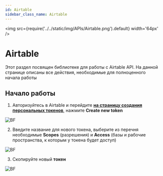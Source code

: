```yaml
---
id: Airtable
sidebar_class_name: Airtable
---
```


<img src={require('../../static/img/APIs/Airtable.png').default} width='64px' />

# Airtable

Этот раздел посвящен библиотеке для работы с Airtable API. На данной странице описаны все действия, необходимые для полноценного начала работы

## Начало работы

1. Авторизуйтесь в Airtable и перейдите **[на страницу создания персональных токенов](https://airtable.com/create/tokens)**, нажмите **Create new token**

![BF](../../static/img/Docs/Airtable/1.png)

2. Введите название для нового токена, выберите из перечня необходимые **Scopes** (разрешения) и **Access** (базы и рабочие пространства, к которым у токена будет доступ)

![BF](../../static/img/Docs/Airtable/2.png)

3. Скопируйте новый **токен**
	
![BF](../../static/img/Docs/Airtable/3.png)
